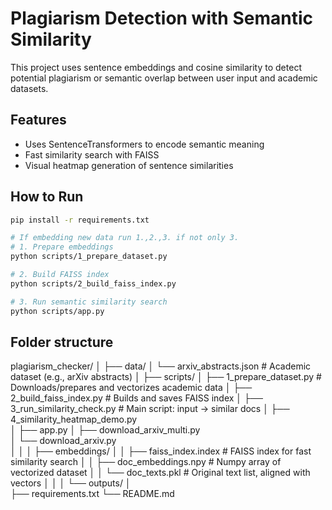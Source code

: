 # Plagiarism Detection with Semantic Similarity

This project uses sentence embeddings and cosine similarity to detect potential plagiarism or semantic overlap between user input and academic datasets.

## Features

- Uses SentenceTransformers to encode semantic meaning
- Fast similarity search with FAISS
- Visual heatmap generation of sentence similarities

## How to Run

```bash
pip install -r requirements.txt

# If embedding new data run 1.,2.,3. if not only 3.
# 1. Prepare embeddings
python scripts/1_prepare_dataset.py

# 2. Build FAISS index
python scripts/2_build_faiss_index.py

# 3. Run semantic similarity search
python scripts/app.py
```

## Folder structure

plagiarism_checker/
│
├── data/
│  └── arxiv_abstracts.json         # Academic dataset (e.g., arXiv abstracts)
│
├── scripts/
│   ├── 1_prepare_dataset.py        # Downloads/prepares and vectorizes academic data
│   ├── 2_build_faiss_index.py      # Builds and saves FAISS index
│   ├── 3_run_similarity_check.py   # Main script: input → similar docs
│   ├── 4_similarity_heatmap_demo.py        
│   ├── app.py
│   ├── download_arxiv_multi.py   
│   └── download_arxiv.py        
│   │ 
│   ├── embeddings/
│   │   ├── faiss_index.index           # FAISS index for fast similarity search
│   │   ├── doc_embeddings.npy          # Numpy array of vectorized dataset
│   │   └── doc_texts.pkl               # Original text list, aligned with vectors
│   │ 
│   └── outputs/
│   
├── requirements.txt
└── README.md
